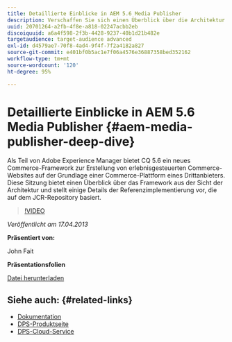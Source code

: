 ```yaml
---
title: Detaillierte Einblicke in AEM 5.6 Media Publisher
description: Verschaffen Sie sich einen Überblick über die Architektur des CQ 5.6 Commerce Framework. Lernen Sie die Details der Referenzimplementierung kennen, die auf dem JCR-Repository basiert.
uuid: 20701264-a2fb-4f8e-a818-02247acbb2eb
discoiquuid: a6a4f598-2f3b-4428-9237-40b1d21b482e
targetaudience: target-audience advanced
exl-id: d4579ae7-70f8-4ad4-9f4f-7f2a4182a827
source-git-commit: e401bf0b5ac1e7f06a4576e36887358bed352162
workflow-type: tm+mt
source-wordcount: '120'
ht-degree: 95%

---
```


# Detaillierte Einblicke in AEM 5.6 Media Publisher {#aem-media-publisher-deep-dive}

Als Teil von Adobe Experience Manager bietet CQ 5.6 ein neues Commerce-Framework zur Erstellung von erlebnisgesteuerten Commerce-Websites auf der Grundlage einer Commerce-Plattform eines Drittanbieters. Diese Sitzung bietet einen Überblick über das Framework aus der Sicht der Architektur und stellt einige Details der Referenzimplementierung vor, die auf dem JCR-Repository basiert.

>[!VIDEO](https://video.tv.adobe.com/v/19574/?quality=9)

*Veröffentlicht am 17.04.2013*

**Präsentiert von:**

John Fait

**Präsentationsfolien**

[Datei herunterladen](assets/cq-gems-aem-media-publisher-04-17-2013-final.pdf)

## Siehe auch: {#related-links}

* [Dokumentation](https://docs.adobe.com/content/docs/de/cq/5-6-1/media-publisher.html)
* [DPS-Produktseite](https://www.adobe.com/ca/products/digital-publishing-suite-family.html)
* [DPS-Cloud-Service](https://helpx.adobe.com/de/digital-publishing-suite/help/eol-statement-for-dpsc.html)
